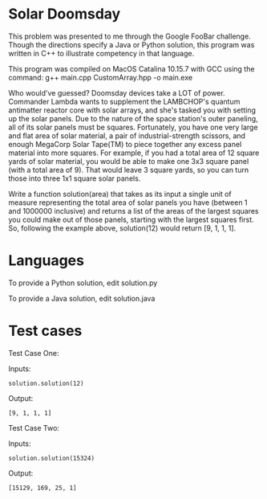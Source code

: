 Solar Doomsday
======================

This problem was presented to me through the Google FooBar challenge.  Though the directions specify a Java or Python solution, this program was written in C++ to illustrate competency in that language.

This program was compiled on MacOS Catalina 10.15.7 with GCC using the command:
g++ main.cpp CustomArray.hpp -o main.exe

Who would've guessed? Doomsday devices take a LOT of power. Commander Lambda wants to supplement the LAMBCHOP's quantum antimatter reactor core with solar arrays, and she's tasked you with setting up the solar panels. Due to the nature of the space station's outer paneling, all of its solar panels must be squares. Fortunately, you have one very large and flat area of solar material, a pair of industrial-strength scissors, and enough MegaCorp Solar Tape(TM) to piece together any excess panel material into more squares. For example, if you had a total area of 12 square yards of solar material, you would be able to make one 3x3 square panel (with a total area of 9). That would leave 3 square yards, so you can turn those into three 1x1 square solar panels.

Write a function solution(area) that takes as its input a single unit of measure representing the total area of solar panels you have (between 1 and 1000000 inclusive) and returns a list of the areas of the largest squares you could make out of those panels, starting with the largest squares first. So, following the example above, solution(12) would return [9, 1, 1, 1].


Languages
=========

To provide a Python solution, edit solution.py

To provide a Java solution, edit solution.java

Test cases
==========

Test Case One:

Inputs:
```
solution.solution(12)
```
Output:
```
[9, 1, 1, 1]
```

Test Case Two:

Inputs:
```
solution.solution(15324)
```
Output:
```
[15129, 169, 25, 1]
```
